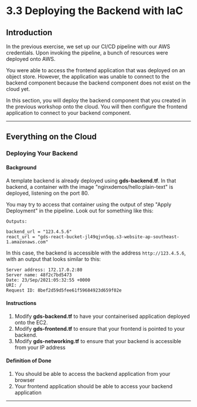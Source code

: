 # 3.3 Deploying the Backend with IaC

## Introduction

In the previous exercise, we set up our CI/CD pipeline with our AWS credentials. Upon invoking the pipeline, a bunch of resources were deployed onto AWS.

You were able to access the frontend application that was deployed on an object store. However, the application was unable to connect to the backend component because the backend component does not exist on the cloud yet.

In this section, you will deploy the backend component that you created in the previous workshop onto the cloud. You will then configure the frontend application to connect to your backend component.

---

## Everything on the Cloud

### Deploying Your Backend

#### Background

A template backend is already deployed using **gds-backend.tf**. In that backend, a container with the image "nginxdemos/hello:plain-text" is deployed, listening on the port 80.

You may try to access that container using the output of step "Apply Deployment" in the pipeline. Look out for something like this:

```
Outputs:

backend_url = "123.4.5.6"
react_url = "gds-react-bucket-jl49qjvn5qq.s3-website-ap-southeast-1.amazonaws.com"
```

In this case, the backend is accessible with the address `http://123.4.5.6`, with an output that looks similar to this:

```
Server address: 172.17.0.2:80
Server name: 48f2c7bd5473
Date: 23/Sep/2021:05:32:55 +0000
URI: /
Request ID: 8bef2d59d5fee61f59684923d659f02e
```

#### Instructions

1. Modify **gds-backend.tf** to have your containerised application deployed onto the EC2.
2. Modify **gds-frontend.tf** to ensure that your frontend is pointed to your backend.
3. Modify **gds-networking.tf** to ensure that your backend is accessible from your IP address

#### Definition of Done

1. You should be able to access the backend application from your browser
2. Your frontend application should be able to access your backend application

---